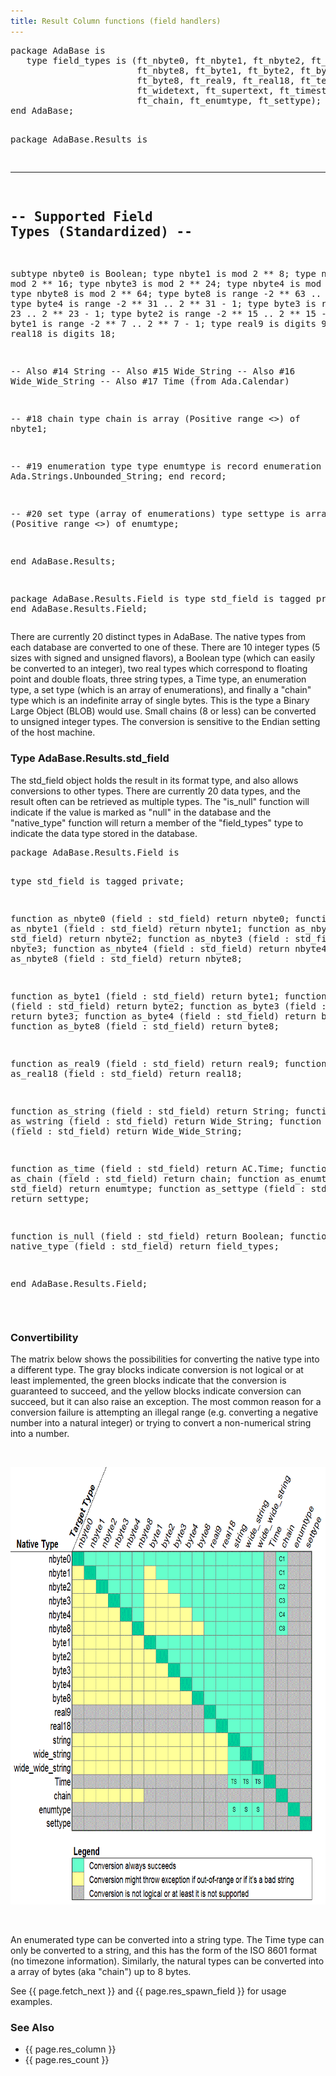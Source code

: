 ```yaml
---
title: Result Column functions (field handlers)
---
```


<div class="leftside">
<pre class="code">
package AdaBase is
   type field_types is (ft_nbyte0, ft_nbyte1, ft_nbyte2, ft_nbyte3, ft_nbyte4,
                        ft_nbyte8, ft_byte1, ft_byte2, ft_byte3, ft_byte4,
                        ft_byte8, ft_real9, ft_real18, ft_textual,
                        ft_widetext, ft_supertext, ft_timestamp,
                        ft_chain, ft_enumtype, ft_settype);
end AdaBase;

package AdaBase.Results is

   -------------------------------------------
   --  Supported Field Types (Standardized) --
   -------------------------------------------

   subtype nbyte0 is Boolean;
   type nbyte1 is mod 2 ** 8;
   type nbyte2 is mod 2 ** 16;
   type nbyte3 is mod 2 ** 24;
   type nbyte4 is mod 2 ** 32;
   type nbyte8 is mod 2 ** 64;
   type byte8  is range -2 ** 63 .. 2 ** 63 - 1;
   type byte4  is range -2 ** 31 .. 2 ** 31 - 1;
   type byte3  is range -2 ** 23 .. 2 ** 23 - 1;
   type byte2  is range -2 ** 15 .. 2 ** 15 - 1;
   type byte1  is range -2 **  7 .. 2 **  7 - 1;
   type real9  is digits 9;
   type real18 is digits 18;

   --  Also #14 String 
   --  Also #15 Wide_String
   --  Also #16 Wide_Wide_String
   --  Also #17 Time (from Ada.Calendar)

   --  #18 chain
   type chain is array (Positive range <>) of nbyte1;

   --  #19 enumeration type
   type enumtype is record
      enumeration : Ada.Strings.Unbounded_String;
   end record;

   --  #20 set type (array of enumerations)
   type settype is array (Positive range <>) of enumtype;

end AdaBase.Results;

package AdaBase.Results.Field is
   type std_field is tagged private;
end AdaBase.Results.Field;
</pre>
<p>
There are currently 20 distinct types in AdaBase.  The native types from each
database are converted to one of these.  There are 10 integer types (5 sizes
with signed and unsigned flavors), a Boolean type (which can easily be
converted to an integer), two real types which correspond to floating point
and double floats, three string types, a Time type, an enumeration type, a set
type (which is an array of enumerations), and finally a "chain" type which is
an indefinite array of single bytes.  This is the type a Binary Large Object
(BLOB) would use.  Small chains (8 or less) can be converted to unsigned
integer types.  The conversion is sensitive to the Endian setting of the host
machine.
</p>

<h3>Type AdaBase.Results.std_field</h3>
<p>
The std_field object holds the result in its format type, and also allows
conversions to other types.  There are currently 20 data types, and the result
often can be retrieved as multiple types.  The "is_null" function will
indicate if the value is marked as "null" in the database and the
"native_type" function will return a member of the "field_types" type to
indicate the data type stored in the database.
</p>
<pre class="code">
package AdaBase.Results.Field is

   type std_field is tagged private;

   function as_nbyte0   (field : std_field) return nbyte0;
   function as_nbyte1   (field : std_field) return nbyte1;
   function as_nbyte2   (field : std_field) return nbyte2;
   function as_nbyte3   (field : std_field) return nbyte3;
   function as_nbyte4   (field : std_field) return nbyte4;
   function as_nbyte8   (field : std_field) return nbyte8;

   function as_byte1    (field : std_field) return byte1;
   function as_byte2    (field : std_field) return byte2;
   function as_byte3    (field : std_field) return byte3;
   function as_byte4    (field : std_field) return byte4;
   function as_byte8    (field : std_field) return byte8;

   function as_real9    (field : std_field) return real9;
   function as_real18   (field : std_field) return real18;

   function as_string   (field : std_field) return String;
   function as_wstring  (field : std_field) return Wide_String;
   function as_wwstring (field : std_field) return Wide_Wide_String;

   function as_time     (field : std_field) return AC.Time;
   function as_chain    (field : std_field) return chain;
   function as_enumtype (field : std_field) return enumtype;
   function as_settype  (field : std_field) return settype;

   function is_null     (field : std_field) return Boolean;
   function native_type (field : std_field) return field_types;

end AdaBase.Results.Field;
</pre>
<br/>
<h3>Convertibility</h3>
<p>
The matrix below shows the possibilities for converting the native type into a
different type.  The gray blocks indicate conversion is not logical or at least
implemented, the green blocks indicate that the conversion is guaranteed to
succeed, and the yellow blocks indicate conversion can succeed, but it can also
raise an exception.  The most common reason for a conversion failure is
attempting an illegal range (e.g. converting a negative number into a natural
integer) or trying to convert a non-numerical string into a number.
</p>
<br/>
<p style="text-align:center">
<img src="img/conversions.gif" height="700" width="680"/>
</p>
<br/>
<p>
An enumerated type can be converted into a string type.  The
Time type can only be converted to a string, and this has the form of the
ISO 8601 format (no timezone information).  Similarly, the natural types can
be converted into a array of bytes (aka "chain") up to 8 bytes.
</p>
<p class="caption">See {{ page.fetch_next }} and {{ page.res_spawn_field }}
for usage examples.</p>
</div>
<div class="sidenav">
  <h3>See Also</h3>
  <ul>
    <li>{{ page.res_column }}</li>
    <li>{{ page.res_count }}</li>
  </ul>
</div>
